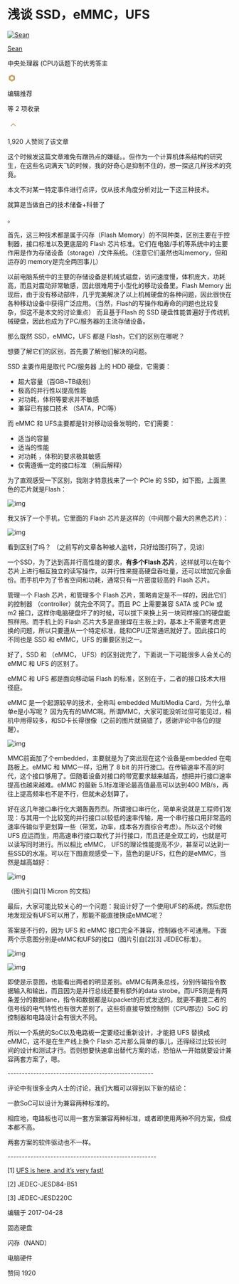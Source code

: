# 浅谈 SSD，eMMC，UFS

[![Sean](https://pic3.zhimg.com/v2-488050021d4c419eb99f31f08408dcba_xs.jpg?source=172ae18b)](https://www.zhihu.com/people/sean-64-30)

[Sean](https://www.zhihu.com/people/sean-64-30)



中央处理器 (CPU)话题下的优秀答主

<svg class="Zi Zi--LabelEditorRecommendation css-2q0wp1-Label" fill="#C2A469" viewBox="0 0 24 24" width="20" height="20"><path d="M12.868 2.899l6.597 3.8c.537.31.868.881.868 1.5v7.602c0 .619-.33 1.19-.868 1.5l-6.597 3.8c-.537.31-1.199.31-1.736 0l-6.597-3.8a1.731 1.731 0 0 1-.868-1.5V8.199c0-.619.33-1.19.868-1.5l6.597-3.8a1.74 1.74 0 0 1 1.736 0zm-2.614 11.85a.29.29 0 0 1 .255.148l1.239 2.207a.289.289 0 0 0 .504 0l1.24-2.207a.29.29 0 0 1 .254-.148l2.52.023a.29.29 0 0 0 .253-.434l-1.284-2.192a.288.288 0 0 1 0-.292l1.284-2.192a.288.288 0 0 0-.253-.434l-2.52.023a.29.29 0 0 1-.255-.148l-1.239-2.207a.289.289 0 0 0-.504 0l-1.24 2.207a.29.29 0 0 1-.254.148l-2.52-.023a.29.29 0 0 0-.253.434l1.284 2.192a.288.288 0 0 1 0 .292L7.48 14.338a.288.288 0 0 0 .253.434l2.52-.023z" fill-rule="evenodd"></path></svg>

编辑推荐

等 2 项收录

<svg class="Zi Zi--ArrowUp css-zzd7cz-Label" fill="#C2A469" viewBox="0 0 24 24" width="26" height="26"><path d="M12 11l-3.716 3.782a.758.758 0 0 1-1.064 0 .738.738 0 0 1 0-1.052l4.249-4.512a.758.758 0 0 1 1.064 0l4.246 4.512a.738.738 0 0 1 0 1.052.757.757 0 0 1-1.063 0L12.002 11z" fill-rule="evenodd"></path></svg>

1,920 人赞同了该文章

这个时候发这篇文章难免有蹭热点的嫌疑。。但作为一个计算机体系结构的研究生，在这些名词满天飞的时候，我的好奇心是抑制不住的，想一探这几样技术的究竟。

本文不对某一特定事件进行点评，仅从技术角度分析对比一下这三种技术。

就算是当做自己的技术储备+科普了

。

首先，这三种技术都是属于闪存（Flash Memory）的不同种类，区别主要在于控制器，接口标准以及更底层的 Flash 芯片标准。它们在电脑/手机等系统中的主要作用是作为存储设备（storage）/文件系统。（注意它们虽然也叫memory，但和运存的 memory是完全两回事儿）

以前电脑系统中的主要的存储设备是机械式磁盘，访问速度慢，体积庞大，功耗高，而且对震动非常敏感，因此很难用于小型化的移动设备里。Flash Memory 出现后，由于没有移动部件，几乎完美解决了以上机械硬盘的各种问题，因此很快在各种移动设备中获得广泛应用。（当然，Flash的写操作和寿命的问题也比较复杂，但这不是本文的讨论重点） 而且基于Flash 的 SSD 硬盘性能普遍好于传统机械硬盘，因此也成为了PC/服务器的主流存储设备。

那么既然 SSD，eMMC，UFS 都是 Flash，它们的区别在哪呢？

想要了解它们的区别，首先要了解他们解决的问题。

SSD 主要作用是取代 PC/服务器 上的 HDD 硬盘，它需要：

- 超大容量（百GB~TB级别）
- 极高的并行性以提高性能
- 对功耗，体积等要求并不敏感
- 兼容已有接口技术 （SATA，PCI等）

而 eMMC 和 UFS主要都是针对移动设备发明的，它们需要：

- 适当的容量
- 适当的性能
- 对功耗 ，体积的要求极其敏感
- 仅需遵循一定的接口标准 （稍后解释）

为了直观感受一下区别，我刚才特意找来了一个 PCIe 的 SSD，如下图，上面黑色的芯片就是Flash：

![img](https://pic3.zhimg.com/80/v2-4958dd9767acd849bd3da262ffb9b3a2_720w.jpg)

我又拆了一个手机，它里面的 Flash 芯片是这样的（中间那个最大的黑色芯片）：

![img](https://pic2.zhimg.com/80/v2-957715b141657f2a93a5387864ad8c99_720w.jpg)



看到区别了吗？ （之前写的文章各种被人盗转，只好给图打码了，见谅）

一个SSD，为了达到高并行高性能的要求，**有多个Flash 芯片**，这样就可以在每个芯片上进行相互独立的读写操作，以并行性来提高硬盘吞吐量，还可以增加冗余备份。而手机中为了节省空间和功耗，通常只有一片密度较高的 Flash 芯片。

管理一个 Flash 芯片，和管理多个 Flash 芯片，策略肯定是不一样的，因此它们的控制器 （controller）就完全不同了。而且 PC 上需要兼容 SATA 或 PCIe 或 m2 接口，这样你电脑硬盘坏了的时候，可以拔下来换上另一块同样接口的硬盘能照样用。而手机上的 Flash 芯片大多是直接焊在主板上的，基本上不需要考虑更换的问题，所以只要遵从一个特定标准，能和CPU正常通讯就好了。因此接口的不同也是 SSD 和 eMMC，UFS 的重要区别之一。

好了，SSD 和 （eMMC， UFS）的区别说完了，下面说一下可能很多人会关心的 eMMC 和 UFS 的区别了。

eMMC 和 UFS 都是面向移动端 Flash 的标准，区别在于，二者的接口技术大相径庭。

eMMC 是一个起源较早的技术，全称叫 embedded MultiMedia Card，为什么单单e是小写呢？ 因为先有的MMC啊。所谓MMC，大家可能没听过但可能见过，相机中用得较多，和SD卡长得很像（之前的图片就搞错了，感谢评论中各位的提醒）。

![img](https://pic4.zhimg.com/80/v2-b12a028730a174b19a87732edf0b952f_720w.jpg)

MMC前面加了个embedded，主要就是为了突出现在这个设备是embedded 在电路板上。eMMC 和 MMC一样，沿用了 8 bit 的并行接口。在传输速率不高的时代，这个接口够用了。但随着设备对接口的带宽要求越来越高，想把并行接口速率提高也越来越难。eMMC 的最新 5.1标准理论最高值最高可以达到400 MB/s，再往上提高频率也不是不行，但就未必划算了。

好在这几年接口串行化大潮轰轰烈烈。所谓接口串行化，简单来说就是工程师们发现：与其用一个比较宽的并行接口以较低的速率传输，用一个串行接口用非常高的速率传输似乎更划算一些（带宽，功率，成本各方面综合考虑）。所以这个时候 UFS 应运而生，用高速串行接口取代了并行接口，而且还是全双工的，也就是可以读写同时进行。所以相比 eMMC， UFS的理论性能提高不少，甚至可以达到一些SSD的水准。可以在下图直观感受一下，蓝色的是UFS，红色的是eMMC，当然是越高越好：



![img](https://pic1.zhimg.com/80/v2-ba48837215d491d335c4f29a30c049dc_720w.png)

（图片引自[1] Micron 的文档)



最后，大家可能比较关心的一个问题：我设计好了一个使用UFS的系统，然后悲伤地发现没有UFS可以用了，那能不能直接换成eMMC呢？

答案是不行的，因为 UFS 和 eMMC 接口完全不兼容，控制器也不可通用。下面两个示意图分别是eMMC和UFS的接口（图片引自[2][3] JEDEC标准）。



![img](https://pic3.zhimg.com/80/v2-613f7f6da5d7435ed67b2c82a3b0a09a_720w.png)

![img](https://pic4.zhimg.com/80/v2-63ac626aadf5012ea7a18cb1d72cd017_720w.png)

即使是示意图，也能看出两者的明显差别。eMMC有两条总线，分别传输指令数据输入和输出，而且因为是并行总线还要有额外的data strobe。而UFS则是有两条差分的数据lane，指令和数据都是以packet的形式发送的。就更不要提二者的信号线的电气特性也有很大差别了。这些将直接导致控制侧（CPU那边）SoC 的控制器和电路设计会有很大不同。



所以一个系统的SoC以及电路板一定要经过重新设计，才能把 UFS 替换成 eMMC，这不是在生产线上换个 Flash 芯片那么简单的事儿，还得经过比较长时间的设计和测试才行。否则想要快速拿出替代方案的话，恐怕从一开始就要设计兼容两套方案了，嗯。

\---------------------------------------------------

评论中有很多业内人士的讨论，我们大概可以得到以下新的结论：

一款SoC可以设计为兼容两种标准的。

相应地，电路板也可以用一套方案兼容两种标准，或者即使用两种不同方案，但成本都不高。

两套方案的软件驱动也不一样。

\----------------------------------------------------

[1] [UFS is here, and it’s very fast!](https://www.micron.com/about/blogs/2016/november/ufs-is-here-and-its-very-fast)

[2] JEDEC-JESD84-B51

[3] JEDEC-JESD220C

编辑于 2017-04-28

固态硬盘

闪存（NAND）

电脑硬件

赞同 1920